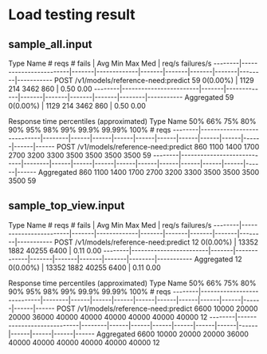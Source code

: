 # Load testing result
## sample_all.input
Type     Name                      # reqs      # fails |    Avg     Min     Max    Med |   req/s  failures/s
--------|------------------------|-------|-------------|-------|-------|-------|-------|--------|-----------
POST     /v1/models/reference-need:predict      59     0(0.00%) |   1129     214    3462    860 |    0.50        0.00
--------|------------------------|-------|-------------|-------|-------|-------|-------|--------|-----------
         Aggregated                    59     0(0.00%) |   1129     214    3462    860 |    0.50        0.00

Response time percentiles (approximated)
Type     Name                              50%    66%    75%    80%    90%    95%    98%    99%  99.9% 99.99%   100% # reqs
--------|----------------------------|--------|------|------|------|------|------|------|------|------|------|------|------
POST     /v1/models/reference-need:predict      860   1100   1400   1700   2700   3200   3300   3500   3500   3500   3500     59
--------|----------------------------|--------|------|------|------|------|------|------|------|------|------|------|------
         Aggregated                        860   1100   1400   1700   2700   3200   3300   3500   3500   3500   3500     59

## sample_top_view.input
Type     Name                      # reqs      # fails |    Avg     Min     Max    Med |   req/s  failures/s
--------|------------------------|-------|-------------|-------|-------|-------|-------|--------|-----------
POST     /v1/models/reference-need:predict      12     0(0.00%) |  13352    1882   40255   6400 |    0.11        0.00
--------|------------------------|-------|-------------|-------|-------|-------|-------|--------|-----------
         Aggregated                    12     0(0.00%) |  13352    1882   40255   6400 |    0.11        0.00

Response time percentiles (approximated)
Type     Name                              50%    66%    75%    80%    90%    95%    98%    99%  99.9% 99.99%   100% # reqs
--------|----------------------------|--------|------|------|------|------|------|------|------|------|------|------|------
POST     /v1/models/reference-need:predict     6600  10000  20000  20000  36000  40000  40000  40000  40000  40000  40000     12
--------|----------------------------|--------|------|------|------|------|------|------|------|------|------|------|------
         Aggregated                       6600  10000  20000  20000  36000  40000  40000  40000  40000  40000  40000     12

